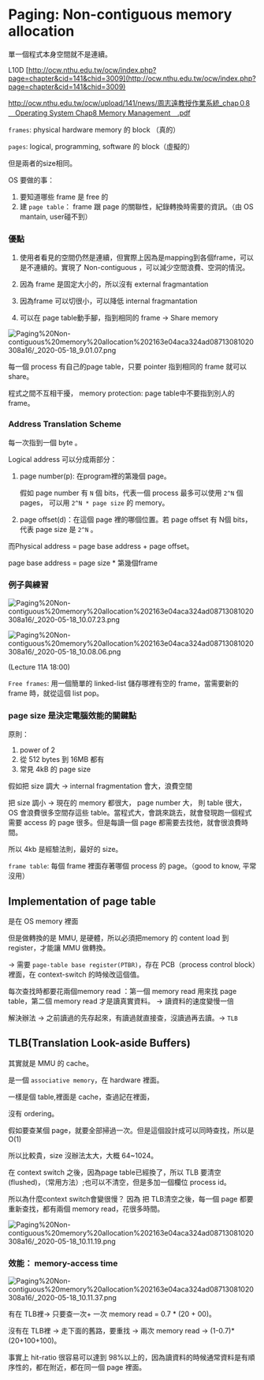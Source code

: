 # Paging: Non-contiguous memory allocation

單一個程式本身空間就不是連續。

L10D   [http://ocw.nthu.edu.tw/ocw/index.php?page=chapter&cid=141&chid=3009](http://ocw.nthu.edu.tw/ocw/index.php?page=chapter&cid=141&chid=3009) 

[http://ocw.nthu.edu.tw/ocw/upload/141/news/周志遠教授作業系統_chap０8＿Operating System Chap8 Memory Management＿.pdf](http://ocw.nthu.edu.tw/ocw/upload/141/news/%E5%91%A8%E5%BF%97%E9%81%A0%E6%95%99%E6%8E%88%E4%BD%9C%E6%A5%AD%E7%B3%BB%E7%B5%B1_chap%EF%BC%908%EF%BC%BFOperating%20System%20Chap8%20Memory%20Management%EF%BC%BF.pdf)

`frames`: physical hardware memory 的 block （真的）

`pages`: logical, programming, software 的 block（虛擬的）

但是兩者的size相同。 

OS 要做的事：

1. 要知道哪些 frame 是 free 的
2. 建 `page table`： frame 跟 page 的關聯性，紀錄轉換時需要的資訊。（由 OS mantain, user碰不到）

### 優點

1. 使用者看見的空間仍然是連續，但實際上因為是mapping到各個frame，可以是不連續的。實現了 Non-contiguous ，可以減少空間浪費、空洞的情況。

2. 因為 frame 是固定大小的，所以沒有 external fragmantation

3. 因為frame 可以切很小，可以降低 internal fragmantation

4. 可以在 page table動手腳，指到相同的 frame → Share memory

![Paging%20Non-contiguous%20memory%20allocation%202163e04aca324ad08713081020308a16/_2020-05-18_9.01.07.png](Paging%20Non-contiguous%20memory%20allocation%202163e04aca324ad08713081020308a16/_2020-05-18_9.01.07.png)

每一個 process 有自己的page table，只要 pointer 指到相同的 frame 就可以share。

程式之間不互相干擾， memory protection: page table中不要指到別人的 frame。

### Address Translation Scheme

每一次指到一個 byte 。

Logical address 可以分成兩部分：

1. page number(p): 在program裡的第幾個 page。

    假如 page number 有 `N` 個 bits，代表一個 process 最多可以使用 `2^N` 個 pages， 可以用 `2^N * page size` 的 memory。

2. page offset(d)：在這個 page 裡的哪個位置。若 page offset 有 N個 bits，代表 page size 是 `2^N` 。

而Physical address = page base address + page offset。

page base address = page size * 第幾個frame 

### 例子與練習

![Paging%20Non-contiguous%20memory%20allocation%202163e04aca324ad08713081020308a16/_2020-05-18_10.07.23.png](Paging%20Non-contiguous%20memory%20allocation%202163e04aca324ad08713081020308a16/_2020-05-18_10.07.23.png)

![Paging%20Non-contiguous%20memory%20allocation%202163e04aca324ad08713081020308a16/_2020-05-18_10.08.06.png](Paging%20Non-contiguous%20memory%20allocation%202163e04aca324ad08713081020308a16/_2020-05-18_10.08.06.png)

(Lecture 11A 18:00)

`Free frames`: 用一個簡單的 linked-list 儲存哪裡有空的 frame，當需要新的 frame 時，就從這個 list pop。

### page size 是決定電腦效能的關鍵點

原則：

1. power of 2
2. 從 512 bytes 到 16MB 都有
3. 常見 4kB 的 page size

假如把 size 調大 → internal fragmentation 會大，浪費空間

把 size 調小 →  現在的 memory 都很大， page number 大， 則 table 很大， OS 會浪費很多空間存這些 table。當程式大，會跳來跳去，就會發現跑一個程式需要 access 的 page 很多。但是每讀一個 page 都需要去找他，就會很浪費時間。

所以 4kb 是經驗法則，最好的 size。

`frame table`: 每個 frame 裡面存著哪個 process 的 page。（good to know, 平常沒用）

## Implementation of page table

是在 OS memory 裡面

但是做轉換的是 MMU, 是硬體，所以必須把memory 的 content load 到 register，才能讓 MMU 做轉換。 

→ 需要 `page-table base register(PTBR)`，存在 PCB（process control block）裡面，在 context-switch 的時候改這個值。

每次查找時都要花兩個memory read ：第一個 memory read 用來找 page table，第二個 memory read 才是讀真實資料。 → 讀資料的速度變慢一倍

解決辦法 → 之前讀過的先存起來，有讀過就直接查，沒讀過再去讀。→ `TLB`

## TLB(Translation Look-aside Buffers)

其實就是 MMU 的 cache。

是一個 `associative memory`，在 hardware 裡面。

一樣是個 table,裡面是 cache，查過記在裡面，

沒有 ordering。

假如要查某個 page，就要全部掃過一次。但是這個設計成可以同時查找，所以是O(1)

所以比較貴，size 沒辦法太大，大概 64~1024。

在 context switch 之後，因為page table已經換了，所以 TLB 要清空(flushed)，（常用方法）;也可以不清空，但是多加一個欄位 process id。

所以為什麼context switch會變很慢？ 因為 把 TLB清空之後，每一個 page 都要重新查找，都有兩個 memory read，花很多時間。

![Paging%20Non-contiguous%20memory%20allocation%202163e04aca324ad08713081020308a16/_2020-05-18_10.11.19.png](Paging%20Non-contiguous%20memory%20allocation%202163e04aca324ad08713081020308a16/_2020-05-18_10.11.19.png)

### 效能： memory-access time

![Paging%20Non-contiguous%20memory%20allocation%202163e04aca324ad08713081020308a16/_2020-05-18_10.11.37.png](Paging%20Non-contiguous%20memory%20allocation%202163e04aca324ad08713081020308a16/_2020-05-18_10.11.37.png)

有在 TLB裡→ 只要查一次+ 一次 memory read = 0.7 * (20 + 00)。

沒有在 TLB裡 → 走下面的舊路，要重找 → 兩次 memory read → (1-0.7)*(20+100+100)。

事實上 hit-ratio 很容易可以達到 98%以上的，因為讀資料的時候通常資料是有順序性的，都在附近，都在同一個 page 裡面。